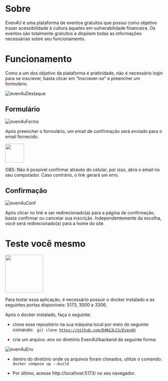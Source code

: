 # Sobre

Even4U é uma plataforma de eventos gratuitos que possui como objetivo trazer acessibilidade à cultura àqueles em vulnerabilidade financeira. Os eventos são totalmente gratuitos e dispõem todas as informações necessárias sobre seu funcionamento.

# Funcionamento

Como a um dos objetivo da plataforma é praticidade, não é necessário login para se inscrever, basta clicar em "Inscrever-se" e preencher um formulário.

![even4uDestaque](https://github.com/user-attachments/assets/34d92222-4a54-4338-a47c-4b9165c02215)


## Formulário

![even4uForms](https://github.com/user-attachments/assets/6d7b37c6-01ce-49a8-ab6d-ed3d760c06f6)


Após preencher o formulário, um email de confirmação será enviado para o email fornecido.

<img src="https://upload.wikimedia.org/wikipedia/commons/a/ab/Gmail2020.logo.png" height="60"/> 

OBS: Não é possível confirmar através do celular, por isso, abra o email no seu computador. Caso contrário, o link gerará um erro.

## Confirmação

![even4uConf](https://github.com/user-attachments/assets/244a0939-53db-400f-b201-12aeef17138f)

Após clicar no link e ser redirecionado(a) para a página de confirmação, basta confirmar ou cancelar sua inscrição. Independentemente da escolha, você será redirecionado(a) para a home do site.

# Teste você mesmo

<img src="https://1000logos.net/wp-content/uploads/2021/11/Docker-Logo.png" height="120"/>

Para testar essa aplicação, é necessário possuir o docker instalado e as seguintes portas disponíveis: 5173, 3000 e 3306.

Após o docker instalado, faça o seguinte: 

- clone esse repositório na sua máquina local por meio do seguinte comando: <code> git clone https://github.com/D4N13LCS/Even4U </code>

- crie um arquivo .env no diretório Even4U/backend da seguinte forma: 

![even4uEnv](https://github.com/user-attachments/assets/0d61ad06-48a8-4a58-9811-6defe3bcd018)

- dentro do diretório onde os arquivos foram clonados, utilize o comando: <code> docker compose up --build </code>

- Por último, acesse http://localhost:5173/ no seu navegador.
